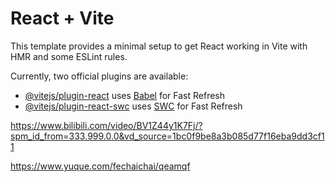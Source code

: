 # React + Vite

This template provides a minimal setup to get React working in Vite with HMR and some ESLint rules.

Currently, two official plugins are available:

- [@vitejs/plugin-react](https://github.com/vitejs/vite-plugin-react/blob/main/packages/plugin-react/README.md) uses [Babel](https://babeljs.io/) for Fast Refresh
- [@vitejs/plugin-react-swc](https://github.com/vitejs/vite-plugin-react-swc) uses [SWC](https://swc.rs/) for Fast Refresh


https://www.bilibili.com/video/BV1Z44y1K7Fj/?spm_id_from=333.999.0.0&vd_source=1bc0f9be8a3b085d77f16eba9dd3cf11

https://www.yuque.com/fechaichai/qeamqf